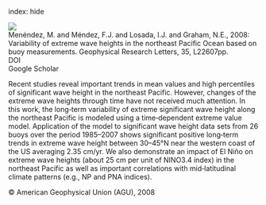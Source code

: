 index: hide

<div class="Citation">
    <div class="Citation-thumb CitationThumb-linked"  data-href="https://doi.org/10.1029/2008gl035394">
      <img src="https://static.claimspace.cloud/climate-study-static/refs/thumbs/13/Menndez_et_al_2008-thumb.png" />
    </div>

  <div class="Citation-body">
    <div class="Citation-text">Menéndez, M. and Méndez, F.J. and Losada, I.J. and Graham, N.E., 2008: Variability of extreme wave heights in the northeast Pacific Ocean based on buoy measurements. <span class="Article-journal">Geophysical Research Letters, </span><span class="Article-volume">35, </span>L22607pp.</div>
    <div class="Citation-links">
      <div class="CitationLink" data-href="https://doi.org/10.1029/2008gl035394">
        <div class="CitationLink-icon CitationLink-Doi"></div>
        <div class="CitationLink-text">DOI</div>
      </div>
      <div class="CitationLink" data-href="https://scholar.google.com/scholar?q=10.1029/2008gl035394">
        <div class="CitationLink-icon CitationLink-Scholar"></div>
        <div class="CitationLink-text">Google Scholar</div>
      </div>
    </div>
  </div>
</div>

Recent studies reveal important trends in mean values and high percentiles of significant wave height in the northeast Pacific. However, changes of the extreme wave heights through time have not received much attention. In this work, the long‐term variability of extreme significant wave height along the northeast Pacific is modeled using a time‐dependent extreme value model. Application of the model to significant wave height data sets from 26 buoys over the period 1985–2007 shows significant positive long‐term trends in extreme wave height between 30–45°N near the western coast of the US averaging 2.35 cm/yr. We also demonstrate an impact of El Niño on extreme wave heights (about 25 cm per unit of NINO3.4 index) in the northeast Pacific as well as important correlations with mid‐latitudinal climate patterns (e.g., NP and PNA indices).

<div class="Citation-copy">
&copy; American Geophysical Union (AGU), 2008
</div>